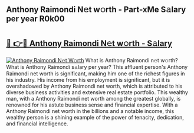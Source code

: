 ## Anthony Raimondi N𝚎t w𝚘rth - Part-xMe S𝚊lary per year R0k00

# <h2><a href="http://gc2q52.nevu.top/?p=Anthony+Raimondi">🔗 👉🔴 Anthony Raimondi N𝚎t w𝚘rth - S𝚊lary</a></h2>

[![Anthony Raimondi N𝚎t W𝚘rth](https://i.imgur.com/Oavwk0R.jpeg)](http://gc2q52.nevu.top/?p=Anthony+Raimondi)
What is Anthony Raimondi n𝚎t w𝚘rth? What is Anthony Raimondi s𝚊lary per year?
This affluent person's Anthony Raimondi net worth is significant, making him one of the richest figures in his industry. His income from his employment is significant, but it is overshadowed by Anthony Raimondi net worth, which is attributed to his diverse business activities and extensive real estate portfolio. This wealthy man, with a Anthony Raimondi net worth among the greatest globally, is renowned for his astute business sense and financial expertise. With a Anthony Raimondi net worth in the billions and a notable income, this wealthy person is a shining example of the power of tenacity, dedication, and financial intelligence.
